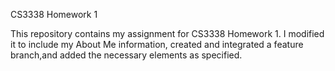 CS3338 Homework 1

This repository contains my assignment for CS3338 Homework 1.
I modified it to include my About Me information, created and integrated a feature branch,and added the necessary elements as specified.
